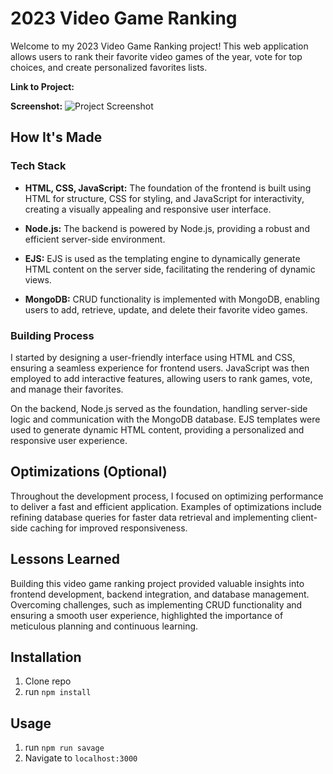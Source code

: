# 2023 Video Game Ranking

Welcome to my 2023 Video Game Ranking project! This web application allows users to rank their favorite video games of the year, vote for top choices, and create personalized favorites lists.

**Link to Project:** 

**Screenshot:**
![Project Screenshot](path/to/screenshot.png)

## How It's Made

### Tech Stack
- **HTML, CSS, JavaScript:** The foundation of the frontend is built using HTML for structure, CSS for styling, and JavaScript for interactivity, creating a visually appealing and responsive user interface.

- **Node.js:** The backend is powered by Node.js, providing a robust and efficient server-side environment.

- **EJS:** EJS is used as the templating engine to dynamically generate HTML content on the server side, facilitating the rendering of dynamic views.

- **MongoDB:** CRUD functionality is implemented with MongoDB, enabling users to add, retrieve, update, and delete their favorite video games.

### Building Process

I started by designing a user-friendly interface using HTML and CSS, ensuring a seamless experience for frontend users. JavaScript was then employed to add interactive features, allowing users to rank games, vote, and manage their favorites.

On the backend, Node.js served as the foundation, handling server-side logic and communication with the MongoDB database. EJS templates were used to generate dynamic HTML content, providing a personalized and responsive user experience.

## Optimizations (Optional)

Throughout the development process, I focused on optimizing performance to deliver a fast and efficient application. Examples of optimizations include refining database queries for faster data retrieval and implementing client-side caching for improved responsiveness.

## Lessons Learned

Building this video game ranking project provided valuable insights into frontend development, backend integration, and database management. Overcoming challenges, such as implementing CRUD functionality and ensuring a smooth user experience, highlighted the importance of meticulous planning and continuous learning.


## Installation

1. Clone repo
2. run `npm install`

## Usage

1. run `npm run savage`
2. Navigate to `localhost:3000`


